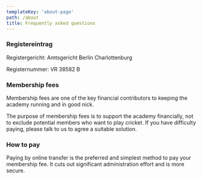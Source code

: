 ```yaml
---
templateKey: 'about-page'
path: /about
title: Frequently asked questions
---
```


### Registereintrag

Registergericht: Amtsgericht Berlin Charlottenburg

Registernummer: VR 38582 B

### Membership fees

Membership fees are one of the key financial contributors to keeping the academy running and in good nick.

The purpose of membership fees is to support the academy financially, not to exclude potential members who want to play cricket. If you have difficulty paying, please talk to us to agree a suitable solution.

### How to pay

Paying by online transfer is the preferred and simplest method to pay your membership fee. It cuts out significant administration effort and is more secure.



